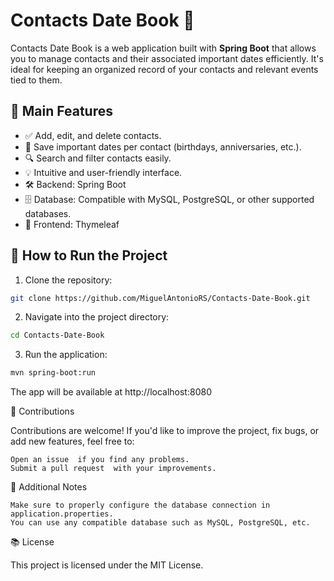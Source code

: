 # Contacts Date Book 📇

Contacts Date Book is a web application built with **Spring Boot** that allows you to manage contacts and their associated important dates efficiently. It's ideal for keeping an organized record of your contacts and relevant events tied to them.

## 🧾 Main Features

- ✅ Add, edit, and delete contacts.
- 📅 Save important dates per contact (birthdays, anniversaries, etc.).
- 🔍 Search and filter contacts easily.
- 💡 Intuitive and user-friendly interface.
- 🛠️ Backend: Spring Boot
- 🗄️ Database: Compatible with MySQL, PostgreSQL, or other supported databases.
- 🎨 Frontend: Thymeleaf

## 🚀 How to Run the Project

1. Clone the repository:
```bash
git clone https://github.com/MiguelAntonioRS/Contacts-Date-Book.git
```
2. Navigate into the project directory:
```bash
cd Contacts-Date-Book
```

3. Run the application:
```bash
mvn spring-boot:run
```

The app will be available at http://localhost:8080  

🤝 Contributions 

Contributions are welcome! If you'd like to improve the project, fix bugs, or add new features, feel free to: 

    Open an issue  if you find any problems.
    Submit a pull request  with your improvements.
     

📝 Additional Notes 

    Make sure to properly configure the database connection in application.properties.
    You can use any compatible database such as MySQL, PostgreSQL, etc.
       
📚 License 

This project is licensed under the MIT License.
